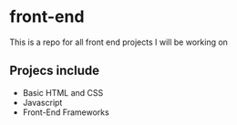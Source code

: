 # front-end
This is a repo for all front end projects I will be working on

## Projecs include
- Basic HTML and CSS
- Javascript
- Front-End Frameworks

